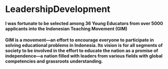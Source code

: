 # LeadershipDevelopment
#### I was fortunate to be selected among 36 Young Educators from over 5000 applicants into the Indonesian Teaching Movement (GIM)
#### GIM is a movement—an effort to encourage everyone to participate in solving educational problems in Indonesia. Its vision is for all segments of  society  to  be  involved  in  the  effort  to  educate  the  nation  as  a  promise  of independence—a nation  filled  with  leaders  from  various  fields  with  global competencies and grassroots understanding.
